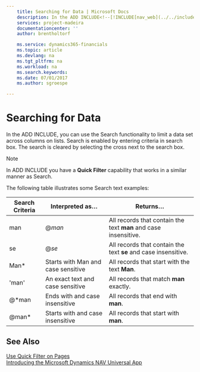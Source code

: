 ```yaml
---
    title: Searching for Data | Microsoft Docs
    description: In the ADD INCLUDE<!--[!INCLUDE[nav_web](../../includes/nav_phone_md.md)]-->, you can use the Search functionality to limit a data set across columns on lists. Search is enabled by entering criteria in search box. The search is cleared by selecting the cross next to the search box.
    services: project-madeira
    documentationcenter: ''
    author: brentholtorf

    ms.service: dynamics365-financials
    ms.topic: article
    ms.devlang: na
    ms.tgt_pltfrm: na
    ms.workload: na
    ms.search.keywords:
    ms.date: 07/01/2017
    ms.author: sgroespe

---
```

# Searching for Data
In the ADD INCLUDE<!--[!INCLUDE[nav_web](../../includes/nav_phone_md.md)]-->, you can use the Search functionality to limit a data set across columns on lists. Search is enabled by entering criteria in search box. The search is cleared by selecting the cross next to the search box.  
  
> [!NOTE]  
>  In ADD INCLUDE<!--[!INCLUDE[nav_windows](../../includes/nav_windows_md.md)]--> you have a **Quick Filter** capability that works in a similar manner as Search.  
  
 The following table illustrates some Search text examples:  
  
|Search Criteria|Interpreted as…|Returns…|  
|---------------------|---------------------|--------------|  
|man|@*man*|All records that contain the text **man** and case insensitive.|  
|se|@*se*|All records that contain the text **se** and case insensitive.|  
|Man*|Starts with Man and case sensitive|All records that start with the text **Man**.|  
|'man'|An exact text and case sensitive|All records that match **man** exactly.|  
|@*man|Ends with and case insensitive|All records that end with **man**.|  
|@man*|Starts with and case insensitive|All records that start with **man**.|  
  
## See Also  
 [Use Quick Filter on Pages](../FullExperience/how-to-use-quick-filter-on-pages.md)   
 [Introducing the Microsoft Dynamics NAV Universal App](../FullExperience/Introducing%20the%20Microsoft%20Dynamics%20NAV%20Universal%20App.md)